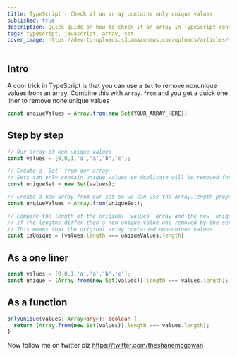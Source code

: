 ```yaml
---
title: TypeScript - Check if an array contains only unique values
published: true
description: Quick guide on how to check if an array in TypeScript contains only a unique value
tags: typescript, javascript, array, set
cover_image: https://dev-to-uploads.s3.amazonaws.com/uploads/articles/s8sk83b0xrmaqtlsmjo0.png
---
```


## Intro
A cool trick in TypeScript is that you can use a `Set` to remove nonunique values from an array. Combine this with `Array.from` and you get a quick one liner to remove none unique values

```typescript
const unqiueValues = Array.from(new Set(YOUR_ARRAY_HERE))
```

## Step by step
```typescript
// Our array of non unique values
const values = [0,0,1,'a','a','b','c'];

// Create a `Set` from our array
// Sets can only contain unique values so duplicate will be removed for us
const uniqueSet = new Set(values);

// Create a new array from our set so we can use the Array.length property
const unqiueValues = Array.from(uniqueSet);

// Compare the length of the original `values` array and the new `uniqueValues` array
// If the lengths differ then a non unique value was removed by the set
// This means that the original array contained non-unique values
const isUnique = (values.length === unqiueValues.length)
```

## As a one liner
```typescript
const values = [0,0,1,'a','a','b','c'];
const unique = (Array.from(new Set(values)).length === values.length);
```

## As a function
```typescript
onlyUnique(values: Array<any>): boolean {
  return (Array.from(new Set(values)).length === values.length);
}
```
Now follow me on twitter plz https://twitter.com/theshanemcgowan
